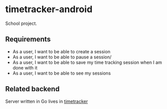 # timetracker-android

School project.

## Requirements

- As a user, I want to be able to create a session
- As a user, I want to be able to pause a session/
- As a user, I want to be able to save my time tracking session when I am done with it
- As a user, I want to be able to see my sessions

## Related backend

Server written in Go  lives in [timetracker](https://github.com/reposandermets/timetracker)

